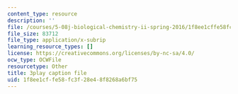 ```yaml
---
content_type: resource
description: ''
file: /courses/5-08j-biological-chemistry-ii-spring-2016/1f8ee1cffe58fc3f28e48f8268a6bf75_60m8qBOD_nM.srt
file_size: 83712
file_type: application/x-subrip
learning_resource_types: []
license: https://creativecommons.org/licenses/by-nc-sa/4.0/
ocw_type: OCWFile
resourcetype: Other
title: 3play caption file
uid: 1f8ee1cf-fe58-fc3f-28e4-8f8268a6bf75
---
```


